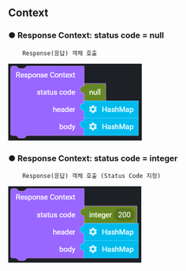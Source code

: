 ## Context

### ● Response Context: status code = null

        Response(응답) 객체 호출

![](../../../img/assets/image%20%28126%29.png)

### ● Response Context: status code = integer

        Response(응답) 객체 호출 (Status Code 지정)

![](../../../img/assets/image%20%28177%29.png)

